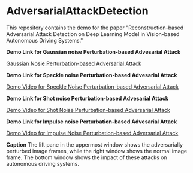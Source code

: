 # AdversarialAttackDetection
This repository contains the demo for the paper "Reconstruction-based Adversarial Attack Detection on Deep Learning Model in Vision-based Autonomous Driving Systems."

**Demo Link for Gaussian noise Perturbation-based Advesarial Attack**

[Gaussian Nosie Perturbation-based Adversarial Attack](https://youtu.be/jUgBWJme5pA)

**Demo Link for Speckle noise Perturbation-based Advesarial Attack**

[Demo Video for Speckle Noise Perturbation-based Adversarial Attack](https://youtu.be/rtn8LrLXbDE)

**Demo Link for Shot noise Perturbation-based Advesarial Attack**

[Demo Video for Shot Noise Perturbation-based Adversarial Attack](https://youtu.be/URSU_BHP1ks)

**Demo Link for Impulse noise Perturbation-based Advesarial Attack**

[Demo Video for Impulse Noise Perturbation-based Adversarial Attack](https://youtu.be/9j_Le3tBcgk)



**Caption**
The lift pane in the uppermost window shows the adversarially perturbed image frames, while the right window shows the normal image frame. The bottom window shows the impact of these attacks on autonomous driving systems.
